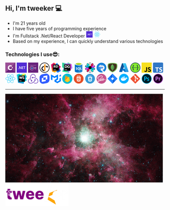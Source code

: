 ## Hi, I'm tweeker 💻

- I'm 21 years old
- I have five years of programming experience
- I'm Fullstack .Net/React Developer <img width="20px" src="./media/icons/dotnet.png"/> <img width="20px" src="./media/icons/react-js.png"/>
- Based on my experience, I can quickly understand various technologies

<div>
    <div>
        <h3>Technologies I use😎:</h3>
        <div>
            <img alt="csharp" width="32px" src="./media/icons/csharp.png">
            <img alt="dotnet" width="32px" src="./media/icons/dotnet.png">
            <img alt="efcore" width="32px" src="./media/icons/efcore.png">
            <img alt="identityserver4" width="32px" src="./media/icons/identityserver4.png">
            <img alt="jetbrains-rider" width="32px" src="./media/icons/jetbrains-rider.png">
            <img alt="jetbrains-datagrip" width="32px" src="./media/icons/jetbrains-datagrip.png">
            <img alt="sql-server" width="32px" src="./media/icons/sql-server.png">
            <img alt="jwt" width="32px" src="./media/icons/jwt.png">
            <img alt="signalr" width="32px" src="./media/icons/signalr.png">
            <img alt="mongodb" width="32px" src="./media/icons/mongodb.png">
            <img alt="azure" width="32px" src="./media/icons/azure.png">
            <img alt="swagger" width="32px" src="./media/icons/swagger.png">
            <img alt="js" width="32px" src="./media/icons/js.png">
            <img alt="ts" width="32px" src="./media/icons/ts.png">
        </div>
        <div>
            <img alt="react-js" width="32px" src="./media/icons/react-js.png">
            <img alt="jetbrains-webstorm" width="32px" src="./media/icons/jetbrains-webstorm.png">
            <img alt="redux-toolkit" width="32px" src="./media/icons/redux-toolkit.png">
            <img alt="tinymce" width="32px" src="./media/icons/tinymce.png">
            <img alt="mui" width="32px" src="./media/icons/mui.png">
            <img alt="firebase" width="32px" src="./media/icons/firebase.png">
            <img alt="html" width="32px" src="./media/icons/html.png">
            <img alt="css" width="32px" src="./media/icons/css.png">
            <img alt="sass" width="32px" src="./media/icons/sass.png">
            <img alt="atlassian-jira" width="32px" src="./media/icons/atlassian-jira.png">
            <img alt="docker" width="32px" src="./media/icons/docker.png">
            <img alt="git" width="32px" src="./media/icons/git.png">
            <img alt="adobe-photoshop" width="32px" src="./media/icons/adobe-photoshop.png">
            <img alt="adobe-premiere-pro" width="32px" src="./media/icons/adobe-premiere-pro.png">
        </div>
    </div>
    <hr/>
    <div>
        <img src="./media/gifs/universe-stars.gif">
    </div>
    <div>
        <img width="200px" src="./media/icons/tweekerwhite.png">
    </div>
</div>
